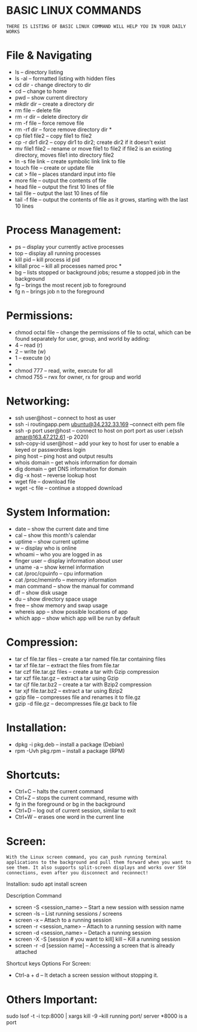 
# BASIC LINUX COMMANDS
```THERE IS LISTING OF BASIC LINUX COMMAND WILL HELP YOU IN YOUR DAILY WORKS```

# File & Navigating
 * ls – directory listing
 * ls -al – formatted listing with hidden files
 * cd dir - change directory to dir
 * cd – change to home
 * pwd – show current directory
 * mkdir dir – create a directory dir
 * rm file – delete file
 * rm -r dir – delete directory dir
 * rm -f file – force remove file
 * rm -rf dir – force remove directory dir *
 * cp file1 file2 – copy file1 to file2
 * cp -r dir1 dir2 – copy dir1 to dir2; create dir2 if it doesn't exist
 * mv file1 file2 – rename or move file1 to file2 if file2 is an existing directory, moves file1 into directory file2
 * ln -s file link – create symbolic link link to file
 * touch file – create or update file
 * cat > file – places standard input into file
 * more file – output the contents of file
 * head file – output the first 10 lines of file
 * tail file – output the last 10 lines of file
 * tail -f file – output the contents of file as it grows, starting with the last 10 lines 

# Process Management:
 * ps – display your currently active processes
 * top – display all running processes
 * kill pid – kill process id pid
 * killall proc – kill all processes named proc *
 * bg – lists stopped or background jobs; resume a stopped job in the background
 * fg – brings the most recent job to foreground
 * fg n – brings job n to the foreground

# Permissions:
 * chmod octal file – change the permissions of file to octal, which can be found separately for user, group, and world by adding:
 * 4 – read (r)
 * 2 – write (w)
 * 1 – execute (x)
 * 
 * chmod 777 – read, write, execute for all
 * chmod 755 – rwx for owner, rx for group and world

# Networking:
 * ssh user@host – connect to host as user
 * ssh -i routingapp.pem ubuntu@34.232.33.169  –connect eith pem file
 * ssh -p port user@host – connect to host on port port as user i.e(ssh amar@163.47.212.61 -p 2020)
 * ssh-copy-id user@host – add your key to host for user to enable a keyed or passwordless login
 * ping host – ping host and output results
 * whois domain – get whois information for domain
 * dig domain – get DNS information for domain
 * dig -x host – reverse lookup host
 * wget file – download file
 * wget -c file – continue a stopped download

# System Information:
 * date – show the current date and time
 * cal – show this month's calendar
 * uptime – show current uptime
 * w – display who is online
 * whoami – who you are logged in as
 * finger user – display information about user
 * uname -a – show kernel information
 * cat /proc/cpuinfo – cpu information
 * cat /proc/meminfo – memory information
 * man command – show the manual for command
 * df – show disk usage
 * du – show directory space usage
 * free – show memory and swap usage
 * whereis app – show possible locations of app
 * which app – show which app will be run by default

# Compression:
 * tar cf file.tar files – create a tar named file.tar containing files
 * tar xf file.tar – extract the files from file.tar
 * tar czf file.tar.gz files – create a tar with Gzip compression
 * tar xzf file.tar.gz – extract a tar using Gzip
 * tar cjf file.tar.bz2 – create a tar with Bzip2 compression
 * tar xjf file.tar.bz2 – extract a tar using Bzip2
 * gzip file – compresses file and renames it to file.gz
 * gzip -d file.gz – decompresses file.gz back to file

# Installation:
 * dpkg -i pkg.deb – install a package (Debian)
 * rpm -Uvh pkg.rpm – install a package (RPM)

# Shortcuts:
 * Ctrl+C – halts the current command
 * Ctrl+Z – stops the current command, resume with
 * fg in the foreground or bg in the background
 * Ctrl+D – log out of current session, similar to exit
 * Ctrl+W – erases one word in the current line

# Screen:
```With the Linux screen command, you can push running terminal applications to the background and pull them forward when you want to see them. It also supports split-screen displays and works over SSH connections, even after you disconnect and reconnect!```

Installion:
sudo apt install screen

Description	Command
* screen -S <session_name> – Start a new session with session name
* screen -ls – List running sessions / screens
* screen -x – Attach to a running session	
* screen -r <session_name> – Attach to a running session with name	
* screen -d <session_name> – Detach a running session	
* screen -X -S [session # you want to kill] kill  – Kill a running session	
* screen -r -d [session name] – Accessing a screen that is already attached

Shortcut keys Options For Screen:
* Ctrl-a + d – It detach a screen session without stopping it.	 


# Others Important:
sudo lsof -t -i tcp:8000 | xargs kill -9  –kill running  port/ server *8000 is a port


